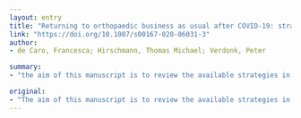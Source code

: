 ```yaml
---
layout: entry
title: "Returning to orthopaedic business as usual after COVID-19: strategies and options"
link: "https://doi.org/10.1007/s00167-020-06031-3"
author:
- de Caro, Francesca; Hirschmann, Thomas Michael; Verdonk, Peter

summary:
- "the aim of this manuscript is to review the available strategies in the international literature to efficiently and safely return to normal orthopaedic surgical activities and to normal outpatient clinical activities in the aftermath of a large epidemic or pandemic. This information would be beneficial to adequately reorganize outpatient clinics and hospitals to provide the highest possible level of care to our patients in a safe and efficient manner. A literature search was performed for relevant research articles."

original:
- "The aim of this manuscript is to review the available strategies in the international literature to efficiently and safely return to both normal orthopaedic surgical activities and to normal outpatient clinical activities in the aftermath of a large epidemic or pandemic. This information would be beneficial to adequately reorganize outpatient clinics and hospitals to provide the highest possible level of orthopaedic care to our patients in a safe and efficient manner. A literature search was performed for relevant research articles. In addition, the World Health Organisation (WHO), the US Centers for Disease Control (CDC), American Association of Orthopaedic Surgeons (AAOS), the EU CDC and other government health agency websites were searched for any relevant information. In particular, interest was paid to strategies and advise on managing the orthopaedic patient flow during outpatient clinics as well as surgical procedures including the necessary safety measures, while still providing a high-quality patient experience. The obtained information is provided as a narrative review. There was not any specific literature concerning the organization of an outpatient clinic and surgical activities and the particular challenges in dealing with a high-volume practice, in the afterwave of a pandemic. As the COVID-19 crisis has abruptly halted most of the orthopaedic activities both in the outpatient clinic and the operating room, a progressive start-up scenario needs to be planned. The exact timing largely depends on factors outside of our control. After restrictions will be lifted, clinical and surgical volume will progressively increase. This paper offers key points and possible strategies to provide the highest level of safety to both the orthopaedic patient and the orthopaedic team including administrative staff and nurses, during the start-up phase. Review, Level V."
---
```


